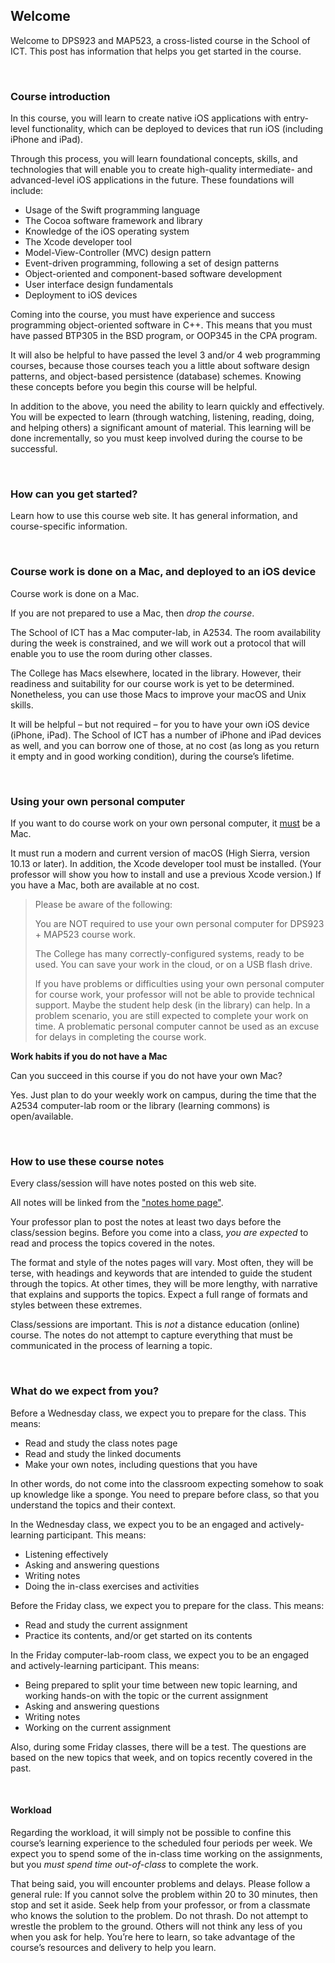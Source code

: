 ## Welcome

Welcome to DPS923 and MAP523, a cross-listed course in the School of ICT. This post has information that helps you get started in the course.

<br>

### Course introduction

In this course, you will learn to create native iOS applications with entry-level functionality, which can be deployed to devices that run iOS (including iPhone and iPad).

Through this process, you will learn foundational concepts, skills, and technologies that will enable you to create high-quality intermediate- and advanced-level iOS applications in the future. These foundations will include:

* Usage of the Swift programming language
* The Cocoa software framework and library
* Knowledge of the iOS operating system
* The Xcode developer tool
* Model-View-Controller (MVC) design pattern
* Event-driven programming, following a set of design patterns
* Object-oriented and component-based software development
* User interface design fundamentals
* Deployment to iOS devices

Coming into the course, you must have experience and success programming object-oriented software in C++. This means that you must have passed BTP305 in the BSD program, or OOP345 in the CPA program.

It will also be helpful to have passed the level 3 and/or 4 web programming courses, because those courses teach you a little about software design patterns, and object-based persistence (database) schemes. Knowing these concepts before you begin this course will be helpful.

In addition to the above, you need the ability to learn quickly and effectively. You will be expected to learn (through watching, listening, reading, doing, and helping others) a significant amount of material. This learning will be done incrementally, so you must keep involved during the course to be successful.

<br>

### How can you get started?

Learn how to use this course web site. It has general information, and course-specific information.

<br>

### Course work is done on a Mac, and deployed to an iOS device

Course work is done on a Mac.

If you are not prepared to use a Mac, then *drop the course*.

The School of ICT has a Mac computer-lab, in A2534. The room availability during the week is constrained, and we will work out a protocol that will enable you to use the room during other classes.

The College has Macs elsewhere, located in the library. However, their readiness and suitability for our course work is yet to be determined. Nonetheless, you can use those Macs to improve your macOS and Unix skills.

It will be helpful – but not required – for you to have your own iOS device (iPhone, iPad). The School of ICT has a number of iPhone and iPad devices as well, and you can borrow one of those, at no cost (as long as you return it empty and in good working condition), during the course’s lifetime.

<br>

### Using your own personal computer

If you want to do course work on your own personal computer, it <span style="text-decoration:underline;">must</span> be a Mac.

It must run a modern and current version of macOS (High Sierra, version 10.13 or later). In addition, the Xcode developer tool must be installed. (Your professor will show you how to install and use a previous Xcode version.) If you have a Mac, both are available at no cost.

> Please be aware of the following:
> 
> You are NOT required to use your own personal computer for DPS923 + MAP523 course work.
> 
> The College has many correctly-configured systems, ready to be used. You can save your work in the cloud, or on a USB flash drive.
> 
> If you have problems or difficulties using your own personal computer for course work, your professor will not be able to provide technical support. Maybe the student help desk (in the library) can help. In a problem scenario, you are still expected to complete your work on time. A problematic personal computer cannot be used as an excuse for delays in completing the course work.

**Work habits if you do not have a Mac**

Can you succeed in this course if you do not have your own Mac?

Yes. Just plan to do your weekly work on campus, during the time that the A2534 computer-lab room or the library (learning commons) is open/available.

<br>

### How to use these course notes

Every class/session will have notes posted on this web site.

All notes will be linked from the ["notes home page"](notes/).

Your professor plan to post the notes at least two days before the class/session begins. Before you come into a class, _you are expected_ to read and process the topics covered in the notes.

The format and style of the notes pages will vary. Most often, they will be terse, with headings and keywords that are intended to guide the student through the topics. At other times, they will be more lengthy, with narrative that explains and supports the topics. Expect a full range of formats and styles between these extremes.

Class/sessions are important. This is _not_ a distance education (online) course. The notes do not attempt to capture everything that must be communicated in the process of learning a topic.

<br>

### What do we expect from you?

Before a Wednesday class, we expect you to prepare for the class. This means:

* Read and study the class notes page
* Read and study the linked documents
* Make your own notes, including questions that you have

In other words, do not come into the classroom expecting somehow to soak up knowledge like a sponge. You need to prepare before class, so that you understand the topics and their context.

In the Wednesday class, we expect you to be an engaged and actively-learning participant. This means:

* Listening effectively
* Asking and answering questions
* Writing notes
* Doing the in-class exercises and activities

Before the Friday class, we expect you to prepare for the class. This means:

* Read and study the current assignment
* Practice its contents, and/or get started on its contents

In the Friday computer-lab-room class, we expect you to be an engaged and actively-learning participant. This means:

* Being prepared to split your time between new topic learning, and working hands-on with the topic or the current assignment
* Asking and answering questions
* Writing notes
* Working on the current assignment

Also, during some Friday classes, there will be a test. The questions are based on the new topics that week, and on topics recently covered in the past.

<br>

#### Workload

Regarding the workload, it will simply not be possible to confine this course’s learning experience to the scheduled four periods per week. We expect you to spend some of the in-class time working on the assignments, but you _must spend time out-of-class_ to complete the work.

That being said, you will encounter problems and delays. Please follow a general rule: If you cannot solve the problem within 20 to 30 minutes, then stop and set it aside. Seek help from your professor, or from a classmate who knows the solution to the problem. Do not thrash. Do not attempt to wrestle the problem to the ground. Others will not think any less of you when you ask for help. You’re here to learn, so take advantage of the course’s resources and delivery to help you learn.

<br>
